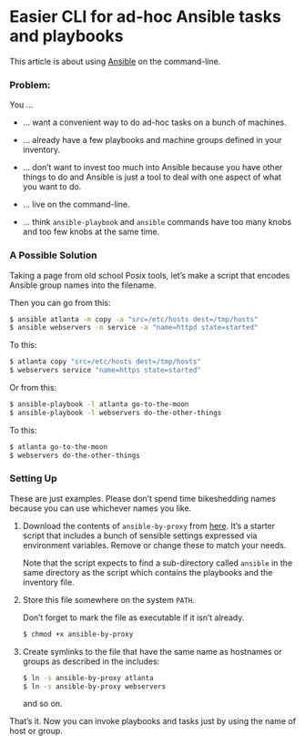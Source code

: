 # Easier CLI for ad-hoc Ansible tasks and playbooks

This article is about using [Ansible](https://ansible.com) on the
command-line.

### Problem:

You …

-   … want a convenient way to do ad-hoc tasks on a bunch of machines.

-   … already have a few playbooks and machine groups defined in your
    inventory.

-   … don’t want to invest too much into Ansible because you have other
    things to do and Ansible is just a tool to deal with one aspect of
    what you want to do.

-   … live on the command-line.

-   … think `ansible-playbook` and `ansible` commands have too many
    knobs and too few knobs at the same time.

### A Possible Solution

Taking a page from old school Posix tools, let’s make a script that
encodes Ansible group names into the filename.

Then you can go from this:

``` sh
$ ansible atlanta -m copy -a "src=/etc/hosts dest=/tmp/hosts"
$ ansible webservers -m service -a "name=httpd state=started"
```

To this:

``` sh
$ atlanta copy "src=/etc/hosts dest=/tmp/hosts"
$ webservers service "name=https state=started"
```

Or from this:

``` sh
$ ansible-playbook -l atlanta go-to-the-moon
$ ansible-playbook -l webservers do-the-other-things
```

To this:

``` sh
$ atlanta go-to-the-moon
$ webservers do-the-other-things
```

### Setting Up

These are just examples. Please don’t spend time bikeshedding names
because you can use whichever names you like.

1.  Download the contents of `ansible-by-proxy` from
    [here](https://github.com/asankah/ansible-cli-sugar/blob/master/ansible-by-proxy).
    It’s a starter script that includes a bunch of sensible settings
    expressed via environment variables. Remove or change these to match
    your needs.

    Note that the script expects to find a sub-directory called
    `ansible` in the same directory as the script which contains the
    playbooks and the inventory file.

2.  Store this file somewhere on the system `PATH`.

    Don’t forget to mark the file as executable if it isn’t already.

    ``` sh
    $ chmod +x ansible-by-proxy
    ```

3.  Create symlinks to the file that have the same name as hostnames or
    groups as described in the includes:

    ``` sh
    $ ln -s ansible-by-proxy atlanta
    $ ln -s ansible-by-proxy webservers
    ```

    and so on.

That’s it. Now you can invoke playbooks and tasks just by using the name
of host or group.
